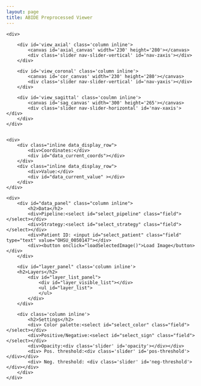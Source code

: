 ```yaml
---
layout: page
title: ABIDE Preprocessed Viewer
---
```

          
<link href="stylesheets/style.css" media="screen" rel="stylesheet" type="text/css" />
<link href="stylesheets/jquery-ui.css" media="screen" rel="stylesheet" type="text/css" />
<link href="//netdna.bootstrapcdn.com/font-awesome/3.2.1/css/font-awesome.css" rel="stylesheet">
<script src="javascripts/panzoom.js" type="text/javascript"></script>
<script src="javascripts/jquery.min.js" type="text/javascript"></script>
<script src="javascripts/xtk.js" type="text/javascript"></script>
<script src="javascripts/jquery-ui.min.js" type="text/javascript"></script>
<script src="javascripts/bootstrap.min.js" type="text/javascript"></script>
<script src="javascripts/rainbow.js" type="text/javascript"></script>
<script src="javascripts/sylvester.js" type="text/javascript"></script>
<script src="javascripts/amplify.min.js" type="text/javascript"></script>
<script src="javascripts/viewer.js" type="text/javascript"></script>
<script src="javascripts/app.js" type="text/javascript"></script>

<div class='container'>

	<div>

		<div id='view_axial' class='column inline'>
			<canvas id='axial_canvas' width='230' height='280'></canvas>
			<div class='slider nav-slider-vertical' id='nav-zaxis'></div>
		</div>

		<div id='view_coronal' class='column inline'>
			<canvas id='cor_canvas' width='230' height='280'></canvas>
			<div class='slider nav-slider-vertical' id='nav-yaxis'></div>
		</div>

		<div id='view_sagittal' class='coulmn inline'>
			<canvas id='sag_canvas' width='300' height='265'></canvas>
			<div class='slider nav-slider-horizontal' id='nav-xaxis'></div>
		</div>
	</div>


	<div>
		<div class="inline data_display_row">
			<div>Coordinates:</div>
			<div id="data_current_coords"></div>
		</div>
		<div class="inline data_display_row">
			<div>Value:</div>
			<div id="data_current_value" ></div>
		</div>
	</div>

	<div>
		<div id="data_panel" class="column inline">
			<h2>Data</h2>
			<div>Pipeline:<select id="select_pipeline" class="field"></select></div>
			<div>Strategy:<select id="select_strategy" class="field"></select></div>
			<div>Patient ID: <input id="select_patient" class="field" type="text" value="OHSU_0050147"></div>
			<div><button onclick="loadSelectedImage()">Load Image</button></div>
		</div>

		<div id="layer_panel" class='column inline'>
		<h2>Layers</h2>
			<div id="layer_list_panel">
				<div id="layer_visible_list"></div>
				<ul id="layer_list">
				</ul>
			</div>
		</div>

		<div class='column inline'>
			<h2>Settings</h2>
			<div> Color palette:<select id="select_color" class="field"></select></div>
			<div>Positive/Negative:<select id="select_sign" class="field"></select></div>
			<div>Opacity:<div class='slider' id='opacity'></div></div>
			<div> Pos. threshold:<div class='slider' id='pos-threshold'></div></div>
			<div> Neg. threshold: <div class='slider' id='neg-threshold'></div></div>
		</div>
	</div>

</div>